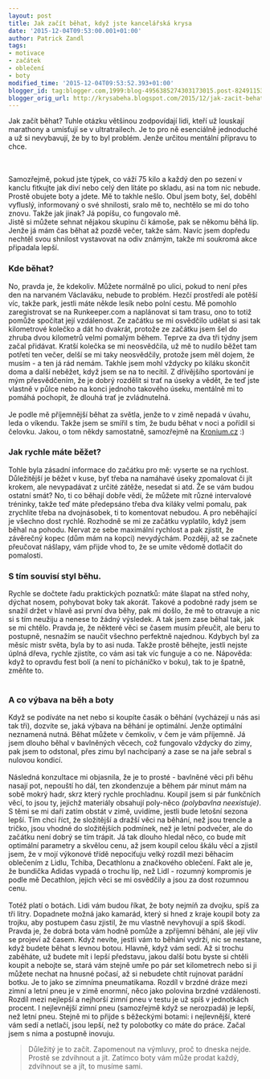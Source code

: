 ```yaml
---
layout: post
title: Jak začít běhat, když jste kancelářská krysa
date: '2015-12-04T09:53:00.001+01:00'
author: Patrick Zandl
tags:
- motivace
- začátek
- oblečení
- boty
modified_time: '2015-12-04T09:53:52.393+01:00'
blogger_id: tag:blogger.com,1999:blog-4956385274303173015.post-8249115346367338420
blogger_orig_url: http://krysabeha.blogspot.com/2015/12/jak-zacit-behat-kdyz-jste-kancelarska.html
---
```


Jak začít běhat? Tuhle otázku většinou zodpovídají lidi, kteří už louskají marathony a umísťují se v ultratrailech. Je to pro ně esenciálně jednoduché a už si nevybavují, že by to byl problém. Jenže určitou mentální přípravu to chce.<br /><a name='more'></a><br /><br /><div>Samozřejmě, pokud jste týpek, co váží 75 kilo a každý den po sezení v kanclu fitkujte jak diví nebo celý den lítáte po skladu, asi na tom nic nebude. Prostě obujete boty a jdete. Mě to takhle nešlo. Obul jsem boty, šel, doběhl vyfluslý, informovaný o své shnilosti, sralo mě to, nechtělo se mi do toho znovu. Takže jak jinak? Já popíšu, co fungovalo mě.</div><div>Jistě si můžete sehnat nějakou skupinu či kámoše, pak se někomu běhá líp. Jenže já mám čas běhat až pozdě večer, takže sám. Navíc jsem dopředu nechtěl svou shnilost vystavovat na odiv známým, takže mi soukromá akce připadala lepší.<br /><h3>Kde běhat?</h3>No, pravda je, že kdekoliv. Můžete normálně po ulici, pokud to není přes den na narvaném Václaváku, nebude to problém. Hezčí prostředí ale potěší víc, takže park, jestli máte někde lesík nebo polní cestu. Mě pomohlo zaregistrovat se na Runkeeper.com a naplánovat si tam trasu, ono to totiž pomůže spočítat její vzdálenost. Ze začátku se mi osvědčilo udělat si asi tak kilometrové kolečko a dát ho dvakrát, protože ze začátku jsem šel do zhruba dvou kilometrů velmi pomalým během. Teprve za dva tři týdny jsem začal přidávat. Kratší kolečka se mi neosvědčila, už mě to nudilo běžet tam potřetí ten večer, delší se mi taky neosvědčily, protože jsem měl dojem, že musím - a ten já rád nemám. Takhle jsem mohl vždycky po kiláku skončit doma a další neběžet, když jsem se na to necítil. Z dřívějšího sportování je mým přesvědčením, že je dobrý rozdělit si trať na úseky a vědět, že teď jste vlastně v půlce nebo na konci jednoho takového úseku, mentálně mi to pomáhá pochopit, že dlouhá trať je zvládnutelná. <br /><br />Je podle mě příjemnější běhat za světla, jenže to v zimě nepadá v úvahu, leda o víkendu. Takže jsem se smířil s tím, že budu běhat v noci a pořídil si čelovku. Jakou, o tom někdy samostatně, samozřejmě na <a href="http://www.kronium.cz/led-svitilny-fenix/celovky/cat_102.html">Kronium.cz</a> :)<br /><h3>Jak rychle máte běžet?</h3>Tohle byla zásadní informace do začátku pro mě: vyserte se na rychlost. Důležitější je běžet v kuse, byť třeba na namáhavé úseky zpomalovat či jít krokem, ale nevypadávat z určité zátěže, nesedat si atd. Že se vám budou ostatní smát? No, ti co běhají dobře vědí, že můžete mít různé intervalové tréninky, takže teď máte předepsáno třeba dva kiláky velmi pomalu, pak zrychlíte třeba na dvojnásobek, ti to komentovat nebudou. A pro neběhající je všechno dost rychlé. Rozhodně se mi ze začátku vyplatilo, když jsem běhal na pohodu. Nervat ze sebe maximální rychlost a pak zjistit, že závěrečný kopec (dům mám na kopci) nevydýchám. Později, až se začnete přeučovat nášlapy, vám přijde vhod to, že se umíte vědomě dotlačit do pomalosti. <br /><h3>S tím souvisí styl běhu.</h3>Rychle se dočtete řadu praktických poznatků: máte šlapat na střed nohy, dýchat nosem, pohybovat boky tak akorát. Takové a podobné rady jsem se snažil držet v hlavě asi první dva běhy, pak mi došlo, že mě to otravuje a nic si s tím neužiju a nenese to žádný výsledek. A tak jsem zase běhal tak, jak se mi chtělo. Pravda je, že některé věci se časem musím přeučit, ale beru to postupně, nesnažím se naučit všechno perfektně najednou. Kdybych byl za měsíc mistr světa, byla by to asi nuda. Takže prostě běhejte, jestli nejste úplná dřeva, rychle zjistíte, co vám asi tak víc funguje a co ne. Nápověda: když to opravdu fest bolí (a není to pícháníčko v boku), tak to je špatně, změňte to. <br /><br /><h3>A co výbava na běh a boty</h3>Když se podíváte na net nebo si koupíte časák o běhání (vycházejí u nás asi tak tři), dozvíte se, jaká výbava na běhání je optimální. Jenže optimální neznamená nutná. Běhat můžete v čemkoliv, v čem je vám příjemně. Já jsem dlouho běhal v bavlněných věcech, což fungovalo vždycky do zimy, pak jsem to odstonal, přes zimu byl nachcípaný a zase se na jaře sebral s nulovou kondicí.&nbsp;</div><div><br /></div><div>Následná konzultace mi objasnila, že je to prosté - bavlněné věci při běhu nasají pot, nepouští ho dál, ten zkondenzuje a během pár minut mám na sobě mokrý hadr, skrz který rychle prochladnu. Koupil jsem si pár funkčních věcí, to jsou ty, jejichž materiály obsahují poly-něco <i>(polybavlna neexistuje)</i>. S těmi se mi daří zatím obstát v zimě, uvidíme, jestli bude letošní sezona lepší. Tím chci říct, že složitější a dražší věci na běhání, než jsou trencle a tričko, jsou vhodné do složitějších podmínek, než je letní podvečer, ale do začátku není dobrý se tím trápit. Já tak dlouho hledal něco, co bude mít optimální parametry a skvělou cenu, až jsem koupil celou škálu věcí a zjistil jsem, že v mojí výkonové třídě nepociťuju velký rozdíl mezi běhacím oblečením z Lidlu, Tchiba, Decathlonu a značkového oblečení. Fakt ale je, že bundička Adidas vypadá o trochu líp, než Lidl - rozumný kompromis je podle mě Decathlon, jejich věci se mi osvědčily a jsou za dost rozumnou cenu. <br /><br />Totéž platí o botách. Lidi vám budou říkat, že boty nejmíň za dvojku, spíš za tři litry. Dopadnete možná jako kamarád, který si hned z kraje koupil boty za trojku, aby postupem času zjistil, že mu vlastně nevyhovují a spíš škodí. Pravda je, že dobrá bota vám hodně pomůže a zpříjemní běhání, ale její vliv se projeví až časem. Když nevíte, jestli vám to běhání vydrží, nic se nestane, když budete běhat s levnou botou. Hlavně, když vám sedí. Až si trochu zaběháte, už budete mít i lepší představu, jakou další botu byste si chtěli koupit a nebojte se, stará vám stejně umře po pár set kilometrech nebo si ji můžete nechat na hnusné počasí, až si nebudete chtít rujnovat parádní botku. Je to jako se zimníma pneumatikama. Rozdíl v brzdné dráze mezi zimní a letní pneu je v zimě enormní, něco jako polovina brzdné vzdálenosti. Rozdíl mezi nejlepší a nejhorší zimní pneu v testu je už spíš v jednotkách procent. I nejlevnější zimní pneu (samozřejmě když se nerozpadá) je lepší, než letní pneu. Stejně mi to přijde s běžeckými botami: i nejlevnější, které vám sedí a netlačí, jsou lepší, než ty polobotky co máte do práce. Začal jsem s nima a postupně inovuju. <br /><blockquote class="tr_bq">Důležitý je to začít. Zapomenout na výmluvy, proč to dneska nejde. Prostě se zdvihnout a jít. Zatímco boty vám může prodat každý, zdvihnout se a jít, to musíme sami. </blockquote><br /><br /><br /><br /><br /><br /><br /><br /><br /><br /><br /><br /><br /><br /><br /><br /><br /></div>